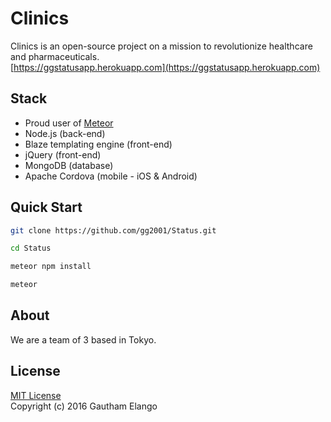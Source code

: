 # Clinics

Clinics is an open-source project on a mission to revolutionize healthcare and pharmaceuticals. <br>
[https://ggstatusapp.herokuapp.com](https://ggstatusapp.herokuapp.com)

## Stack

* Proud user of [Meteor](https://github.com/meteor/meteor)
* Node.js (back-end)
* Blaze templating engine (front-end)
* jQuery (front-end)
* MongoDB (database)
* Apache Cordova (mobile - iOS & Android)

## Quick Start

```bash
git clone https://github.com/gg2001/Status.git
```

```bash
cd Status
```

```bash
meteor npm install
```

```bash
meteor
```

## About

We are a team of 3 based in Tokyo. 

## License

[MIT License](https://opensource.org/licenses/MIT) <br>
Copyright (c) 2016 Gautham Elango
